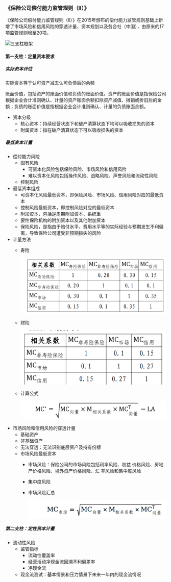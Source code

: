 ### 《保险公司偿付能力监管规则（Ⅱ）》

《保险公司偿付能力监管规则（Ⅱ）》在2015年颁布的偿付能力监管规则基础上新增了市场风险和信用风险的穿透计量、资本规划以及劳合社（中国），由原来的17项监管规则增至20项。

![](https://www2.deloitte.com/content/dam/Deloitte/cn/Images/inline_images/ind-fs/china-risk-oriented-solvency-system-c-ross-phase-ii-01.png "三支柱框架")

#### 第一支柱：定量资本要求

##### 实际资本评估

实际资本等于认可资产减去认可负债后的余额

账面价值，包括资产的账面价值和负债的账面价值。资产的账面价值是指保险公司根据企业会计准则确认、计量的资产账面余额扣除资产减值、摊销或折旧后的金额；负债的账面价值是指根据企业会计准则确认、计量的负债账面余额。

- 资本分级
  - 核心资本：持续经营状态下和破产清算状态下均可以吸收损失的资本
  - 附属资本：指在破产清算状态下可以吸收损失的资本

##### 最低资本计量

- 偿付能力风险
  - 固有风险
    - 可资本化风险包括保险风险、市场风险和信用风险
    - 难以资本化风险包括操作风险、战略风险、声誉风险和流动性风险
  - 控制风险
- 最低资本组成
  - 可资本化风险最低资本，即保险风险、市场风险、信用风险对应的最低资本
  - 控制风险最低资本，即控制风险对应的最低资本
  - 附加资本，包括逆周期附加资本、系统重
  - 要性保险机构的附加资本以及其他附加资本
  - 保险风险，是指由于赔付水平、费用水平等的实际经验与预期发生不利偏离，导致保险公司遭受非预期损失的风险
- 计量方法
  - 寿险

    ![1674960819392](image/偿二代精要/1674960819392.png)
  - 财险

    ![1674960789300](image/偿二代精要/1674960789300.png)
  - 计算公式

    ![1674961028113](image/偿二代精要/1674961028113.png)
- 市场风险和信用风险的穿透计量
  - 基础资产
  - 非基础资产
  - 无法穿透：无法识别底层资产及持有份额
  - 市场风险最低资本
    - 市场风险：保险公司的市场风险包括利率风险、权益
      价格风险、房地产价格风险、境外资产价格风险、汇
      率风险和集中度风险
    - 集中度风险
    - 市场风险汇总

      ![1674976267699](image/偿二代精要/1674976267699.png)

##### 第二支柱：定性资本计量

- 流动性风险
  - 监管指标
    - 流动性覆盖率
    - 经营活动净现金流回溯不利偏差率
    - 净现金流
  - 现金流测试：基本情景和压力情景下未来一年内的现金流情况
